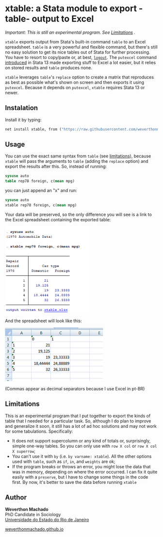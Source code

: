 # xtable: a Stata module to export -table- output to Excel

*Important: This is still an experimental program. See [Limitations](#limitations) .*

`xtable` exports output from Stata's built-in command `table` to an Excel spreadsheet. `table` is a very powerful and flexible command, but there's still no easy solution to get its nice tables out of Stata for further processing. You have to resort to copy/paste or, at best, [`logout`](http://fmwww.bc.edu/RePEc/bocode/l/logout.html). The `putexcel` command  [introduced](https://blog.stata.com/2013/09/25/export-tables-to-excel/) in Stata 13 made exporting stuff to Excel a lot easier, but it relies on stored results and `table` produces none. 

`xtable` leverages `table`'s `replace` option to create a matrix that reproduces as best as possible what's shown on screen and then exports it using `putexcel`. Because it depends on `putexcel`, `xtable` requires Stata 13 or newer.

## Instalation 

Install it by typing:
```stata
net install xtable, from ("https://raw.githubusercontent.com/weverthonmachado/xtable/master")
```

## Usage

You can use the exact same syntax from `table`
(see [limitations](#limitations)), because `xtable` will pass the arguments to `table` (adding the `replace` option) and export the results after this. So, instead of running:

```stata
sysuse auto
table rep78 foreign, c(mean mpg)
```

you can just append an "x" and run:

```stata
sysuse auto
xtable rep78 foreign, c(mean mpg)
```

Your data will be preserved, so the only difference you will see is a link to the Excel spreadsheet containing the exported table:

![](output.png)

And the spreadsheet will look like this:

![](excel.png)

(Commas appear as decimal separators because I use Excel in pt-BR)

## Limitations

This is an experimental program that I put together to export the kinds of table that I needed for a particular task. So, although I do plan to improve and generalize it soon, it still has a lot of ad hoc solutions and may not work for some tabulations. Specifically:

- It does not support supercolumn or any kind of totals or, surprisingly, simple one-way tables. So you can only use with `row X col` or `row X col X superrow`;
- You can't use it with `by` (i.e. `by varname: xtable`). All the other options used with `table`, such as `if`, `in`, and `weights` are ok;
- If the program breaks or throws an error, you might lose the data that was in memory, depending on where the error occurred. I can fix it quite easily with a `preserve`, but I have to change some things in the code first. By now, it's better to save the data before running `xtable`

## Author

**Weverthon Machado**  
PhD Candidate in Sociology  
[Universidade do Estado do Rio de Janeiro](https://www.iesp.uerj.br/)  

[weverthonmachado.github.io](https://weverthonmachado.github.io)
